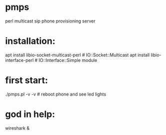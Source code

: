 # pmps
perl multicast sip phone provisioning server

# installation:
apt install libio-socket-multicast-perl # IO::Socket::Multicast
apt install libio-interface-perl # IO::Interface::Simple module

# first start:
./pmps.pl -v -v # reboot phone and see led lights

# god in help:
wireshark &
